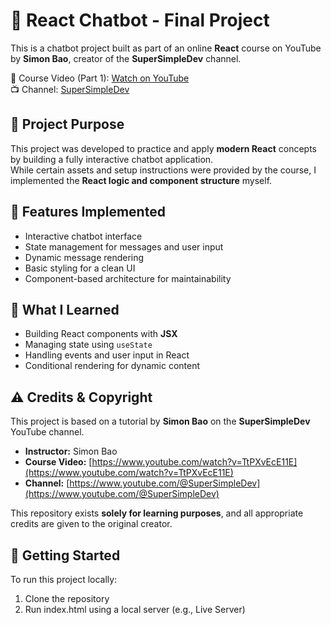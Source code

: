 # 💬 React Chatbot - Final Project

This is a chatbot project built as part of an online **React** course on YouTube by **Simon Bao**, creator of the **SuperSimpleDev** channel.

🔗 Course Video (Part 1): [Watch on YouTube](https://www.youtube.com/watch?v=-L0BSSQBWOI)  
📺 Channel: [SuperSimpleDev](https://www.youtube.com/@SuperSimpleDev)

## 📌 Project Purpose

This project was developed to practice and apply **modern React** concepts by building a fully interactive chatbot application.  
While certain assets and setup instructions were provided by the course, I implemented the **React logic and component structure** myself.

## 🧩 Features Implemented

- Interactive chatbot interface  
- State management for messages and user input  
- Dynamic message rendering   
- Basic styling for a clean UI  
- Component-based architecture for maintainability  

## 🧠 What I Learned

- Building React components with **JSX**  
- Managing state using `useState`  
- Handling events and user input in React  
- Conditional rendering for dynamic content  

## ⚠️ Credits & Copyright

This project is based on a tutorial by **Simon Bao** on the **SuperSimpleDev** YouTube channel.  

- **Instructor:** Simon Bao  
- **Course Video:** [https://www.youtube.com/watch?v=TtPXvEcE11E](https://www.youtube.com/watch?v=TtPXvEcE11E)  
- **Channel:** [https://www.youtube.com/@SuperSimpleDev](https://www.youtube.com/@SuperSimpleDev)

This repository exists **solely for learning purposes**, and all appropriate credits are given to the original creator.

## 🚀 Getting Started

To run this project locally:

1. Clone the repository
2. Run index.html using a local server (e.g., Live Server)
